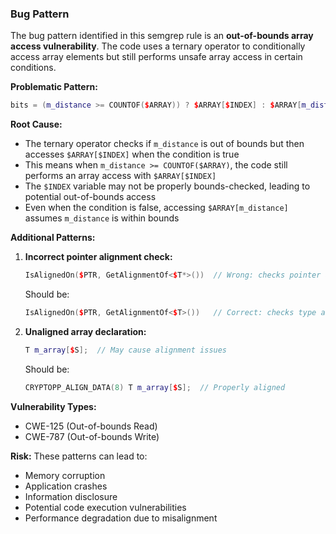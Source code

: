 ### Bug Pattern

The bug pattern identified in this semgrep rule is an **out-of-bounds array access vulnerability**. The code uses a ternary operator to conditionally access array elements but still performs unsafe array access in certain conditions.

**Problematic Pattern:**
```cpp
bits = (m_distance >= COUNTOF($ARRAY)) ? $ARRAY[$INDEX] : $ARRAY[m_distance];
```

**Root Cause:**
- The ternary operator checks if `m_distance` is out of bounds but then accesses `$ARRAY[$INDEX]` when the condition is true
- This means when `m_distance >= COUNTOF($ARRAY)`, the code still performs an array access with `$ARRAY[$INDEX]`
- The `$INDEX` variable may not be properly bounds-checked, leading to potential out-of-bounds access
- Even when the condition is false, accessing `$ARRAY[m_distance]` assumes `m_distance` is within bounds

**Additional Patterns:**
1. **Incorrect pointer alignment check:**
   ```cpp
   IsAlignedOn($PTR, GetAlignmentOf<$T*>())  // Wrong: checks pointer alignment
   ```
   Should be:
   ```cpp
   IsAlignedOn($PTR, GetAlignmentOf<$T>())   // Correct: checks type alignment
   ```

2. **Unaligned array declaration:**
   ```cpp
   T m_array[$S];  // May cause alignment issues
   ```
   Should be:
   ```cpp
   CRYPTOPP_ALIGN_DATA(8) T m_array[$S];  // Properly aligned
   ```

**Vulnerability Types:** 
- CWE-125 (Out-of-bounds Read)
- CWE-787 (Out-of-bounds Write)

**Risk:** These patterns can lead to:
- Memory corruption
- Application crashes
- Information disclosure
- Potential code execution vulnerabilities
- Performance degradation due to misalignment
